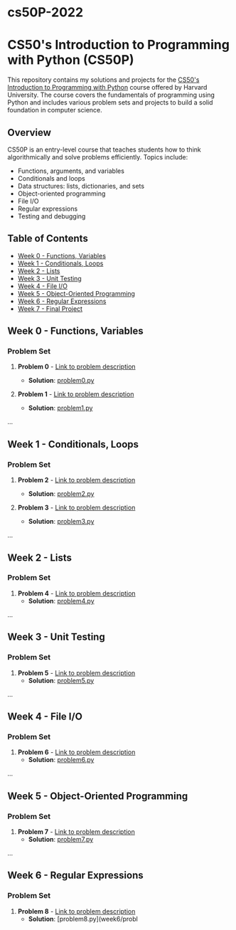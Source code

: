 # cs50P-2022

# CS50's Introduction to Programming with Python (CS50P)

This repository contains my solutions and projects for the [CS50's Introduction to Programming with Python](https://cs50.harvard.edu/python/2022/) course offered by Harvard University. The course covers the fundamentals of programming using Python and includes various problem sets and projects to build a solid foundation in computer science.

## Overview

CS50P is an entry-level course that teaches students how to think algorithmically and solve problems efficiently. Topics include:

- Functions, arguments, and variables
- Conditionals and loops
- Data structures: lists, dictionaries, and sets
- Object-oriented programming
- File I/O
- Regular expressions
- Testing and debugging

## Table of Contents

- [Week 0 - Functions, Variables](#week-0---functions-variables)
- [Week 1 - Conditionals, Loops](#week-1---conditionals-loops)
- [Week 2 - Lists](#week-2---lists)
- [Week 3 - Unit Testing](#week-3---unit-testing)
- [Week 4 - File I/O](#week-4---file-io)
- [Week 5 - Object-Oriented Programming](#week-5---object-oriented-programming)
- [Week 6 - Regular Expressions](#week-6---regular-expressions)
- [Week 7 - Final Project](#week-7---final-project)

## Week 0 - Functions, Variables

### Problem Set

1. **Problem 0** - [Link to problem description](https://cs50.harvard.edu/python/2022/psets/0/)
    - **Solution**: [problem0.py](week0/problem0.py)

2. **Problem 1** - [Link to problem description](https://cs50.harvard.edu/python/2022/psets/0/)
    - **Solution**: [problem1.py](week0/problem1.py)

...

## Week 1 - Conditionals, Loops

### Problem Set

1. **Problem 2** - [Link to problem description](https://cs50.harvard.edu/python/2022/psets/1/)
    - **Solution**: [problem2.py](week1/problem2.py)

2. **Problem 3** - [Link to problem description](https://cs50.harvard.edu/python/2022/psets/1/)
    - **Solution**: [problem3.py](week1/problem3.py)

...

## Week 2 - Lists

### Problem Set

1. **Problem 4** - [Link to problem description](https://cs50.harvard.edu/python/2022/psets/2/)
    - **Solution**: [problem4.py](week2/problem4.py)

...

## Week 3 - Unit Testing

### Problem Set

1. **Problem 5** - [Link to problem description](https://cs50.harvard.edu/python/2022/psets/3/)
    - **Solution**: [problem5.py](week3/problem5.py)

...

## Week 4 - File I/O

### Problem Set

1. **Problem 6** - [Link to problem description](https://cs50.harvard.edu/python/2022/psets/4/)
    - **Solution**: [problem6.py](week4/problem6.py)

...

## Week 5 - Object-Oriented Programming

### Problem Set

1. **Problem 7** - [Link to problem description](https://cs50.harvard.edu/python/2022/psets/5/)
    - **Solution**: [problem7.py](week5/problem7.py)

...

## Week 6 - Regular Expressions

### Problem Set

1. **Problem 8** - [Link to problem description](https://cs50.harvard.edu/python/2022/psets/6/)
    - **Solution**: [problem8.py](week6/probl
